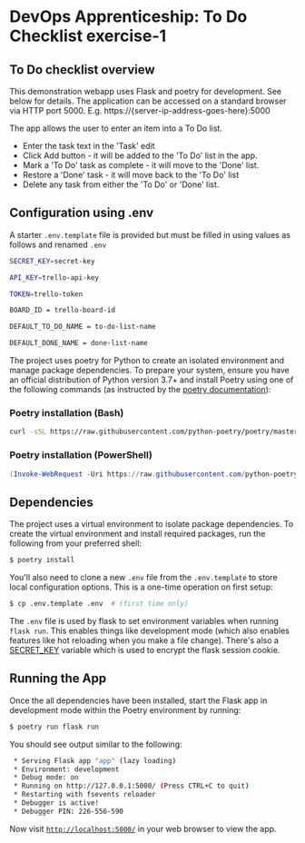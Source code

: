 # DevOps Apprenticeship: To Do Checklist exercise-1

## To Do checklist overview

This demonstration webapp uses Flask and poetry for development.  See below for details.  The application can be accessed on  a standard browser via HTTP port 5000. E.g. https://{server-ip-address-goes-here}:5000

The app allows the user to enter an item into a To Do list.

 - Enter the task text in the 'Task' edit
 - Click Add button - it will be added to the 'To Do' list in the app.
 - Mark a 'To Do' task as complete - it will move to the 'Done' list.
 - Restore a 'Done' task - it will move back to the 'To Do' list
  - Delete any task from either the 'To Do' or 'Done' list.
 
## Configuration using .env
A starter `.env.template` file is  provided but must be filled in using values as follows and renamed `.env`
```bash
SECRET_KEY=secret-key

API_KEY=trello-api-key

TOKEN=trello-token

BOARD_ID = trello-board-id

DEFAULT_TO_DO_NAME = to-do-list-name

DEFAULT_DONE_NAME = done-list-name
```

The project uses poetry for Python to create an isolated environment and manage package dependencies. To prepare your system, ensure you have an official distribution of Python version 3.7+ and install Poetry using one of the following commands (as instructed by the [poetry documentation](https://python-poetry.org/docs/#system-requirements)):

### Poetry installation (Bash)

```bash
curl -sSL https://raw.githubusercontent.com/python-poetry/poetry/master/install-poetry.py | python -
```

### Poetry installation (PowerShell)

```powershell
(Invoke-WebRequest -Uri https://raw.githubusercontent.com/python-poetry/poetry/master/install-poetry.py -UseBasicParsing).Content | python -
```

## Dependencies

The project uses a virtual environment to isolate package dependencies. To create the virtual environment and install required packages, run the following from your preferred shell:

```bash
$ poetry install
```

You'll also need to clone a new `.env` file from the `.env.template` to store local configuration options. This is a one-time operation on first setup:

```bash
$ cp .env.template .env  # (first time only)
```

The `.env` file is used by flask to set environment variables when running `flask run`. This enables things like development mode (which also enables features like hot reloading when you make a file change). There's also a [SECRET_KEY](https://flask.palletsprojects.com/en/1.1.x/config/#SECRET_KEY) variable which is used to encrypt the flask session cookie.

## Running the App

Once the all dependencies have been installed, start the Flask app in development mode within the Poetry environment by running:
```bash
$ poetry run flask run
```

You should see output similar to the following:
```bash
 * Serving Flask app "app" (lazy loading)
 * Environment: development
 * Debug mode: on
 * Running on http://127.0.0.1:5000/ (Press CTRL+C to quit)
 * Restarting with fsevents reloader
 * Debugger is active!
 * Debugger PIN: 226-556-590
```
Now visit [`http://localhost:5000/`](http://localhost:5000/) in your web browser to view the app.
